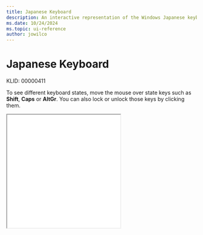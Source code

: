 ```yaml
---
title: Japanese Keyboard
description: An interactive representation of the Windows Japanese keyboard. To see different keyboard states, click or move the mouse over the state keys.
ms.date: 10/24/2024
ms.topic: ui-reference
author: jowilco
---
```


# Japanese Keyboard

KLID: 00000411

To see different keyboard states, move the mouse over state keys such as **Shift**, **Caps** or **AltGr**. You can also lock or unlock those keys by clicking them.

<iframe src="kbdjpn.html" height="300"></iframe>
